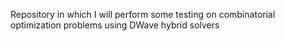 Repository in which I will perform some testing on combinatorial optimization problems using DWave hybrid solvers
